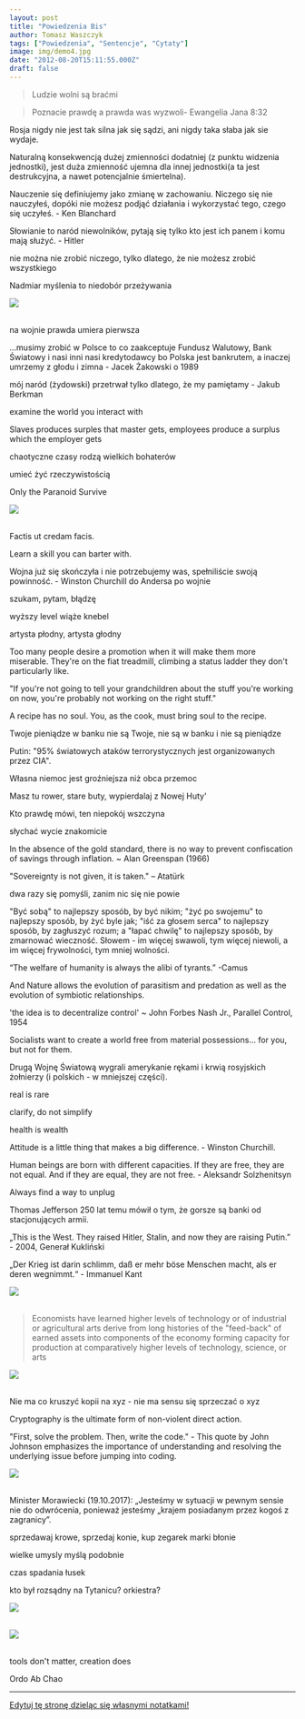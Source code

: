 ```yaml
---
layout: post
title: "Powiedzenia Bis"
author: Tomasz Waszczyk
tags: ["Powiedzenia", "Sentencje", "Cytaty"]
image: img/demo4.jpg
date: "2012-08-20T15:11:55.000Z"
draft: false
---
```


> Ludzie wolni są braćmi

> Poznacie prawdę a prawda was wyzwoli- Ewangelia Jana 8:32

Rosja nigdy nie jest tak silna jak się sądzi, ani nigdy taka słaba jak sie wydaje.

Naturalną konsekwencją dużej zmienności dodatniej (z punktu widzenia jednostki), jest duża zmienność ujemna dla innej jednostki(a ta jest destrukcyjna, a nawet potencjalnie śmiertelna).

Nauczenie się definiujemy jako zmianę w zachowaniu. Niczego się nie nauczyłeś, dopóki nie możesz podjąć działania i wykorzystać tego, czego się uczyłeś. - Ken Blanchard

Słowianie to naród niewolników, pytają się tylko kto jest ich panem i komu mają służyć. - Hitler

nie można nie zrobić niczego, tylko dlatego, że nie możesz zrobić wszystkiego

Nadmiar myślenia to niedobór przeżywania

<img src="./img/others/powiedzenia/twain.jpeg"><br><br>

na wojnie prawda umiera pierwsza

...musimy zrobić w Polsce to co zaakceptuje Fundusz Walutowy, Bank Światowy i nasi inni nasi kredytodawcy bo Polska jest bankrutem, a inaczej umrzemy z głodu i zimna - Jacek Żakowski o 1989

mój naród (żydowski) przetrwał tylko dlatego, że my pamiętamy - Jakub Berkman

examine the world you interact with

<!-- emocje są dla mas, ale nie dla nas -->

Slaves produces surples that master gets, employees produce a surplus which the employer gets

chaotyczne czasy rodzą wielkich bohaterów

umieć żyć rzeczywistością

Only the Paranoid Survive

<img src="./img/others/powiedzenia/kawaler.jpg"><br><br>

Factis ut credam facis.

Learn a skill you can barter with.

Wojna już się skończyła i nie potrzebujemy was, spełniliście swoją powinność. - Winston Churchill do Andersa po wojnie

szukam, pytam, błądzę

wyższy level wiąże knebel

artysta płodny, artysta głodny

Too many people desire a promotion when it will make them more miserable. They're on the fiat treadmill, climbing a status ladder they don't particularly like.

"If you're not going to tell your grandchildren about the stuff you're working on now, you're probably not working on the right stuff."

A recipe has no soul. You, as the cook, must bring soul to the recipe.

Twoje pieniądze w banku nie są Twoje, nie są w banku i nie są pieniądze

Putin: "95% światowych ataków terrorystycznych jest organizowanych przez CIA".

Własna niemoc jest groźniejsza niż obca przemoc

Masz tu rower, stare buty, wypierdalaj z Nowej Huty'

Kto prawdę mówi, ten niepokój wszczyna

słychać wycie znakomicie

In the absence of the gold standard, there is no way to prevent confiscation of savings through inflation. ~ Alan Greenspan (1966)

"Sovereignty is not given, it is taken." – Atatürk

dwa razy się pomyśli, zanim nic się nie powie

"Być sobą" to najlepszy sposób, by być nikim; "żyć po swojemu" to najlepszy sposób, by żyć byle jak; "iść za głosem serca" to najlepszy sposób, by zagłuszyć rozum; a "łapać chwilę" to najlepszy sposób, by zmarnować wieczność. Słowem - im więcej swawoli, tym więcej niewoli, a im więcej frywolności, tym mniej wolności.

“The welfare of humanity is always the alibi of tyrants.” -Camus

And Nature allows the evolution of parasitism and predation as well as the evolution of symbiotic relationships.

'the idea is to decentralize control' ~ John Forbes Nash Jr., Parallel Control, 1954

Socialists want to create a world free from material possessions... for you, but not for them.

Drugą Wojnę Światową wygrali amerykanie rękami i krwią rosyjskich żołnierzy (i polskich - w mniejszej części).

real is rare

clarify, do not simplify

health is wealth

Attitude is a little thing that makes a big difference. - Winston Churchill.

Human beings are born with different capacities. If they are free, they are not equal. And if they are equal, they are not free. - Aleksandr Solzhenitsyn

Always find a way to unplug

Thomas Jefferson 250 lat temu mówił o tym, że gorsze są banki od stacjonujących armii.

„This is the West. They raised Hitler, Stalin, and now they are raising Putin.” - 2004, Generał Kukliński

„Der Krieg ist darin schlimm, daß er mehr böse Menschen macht, als er deren wegnimmt.“ - Immanuel Kant

<img src="./img/others/powiedzenia/kant.jpeg"><br><br>

> Economists have learned higher levels of technology or of industrial or agricultural arts derive from long histories of the "feed-back" of earned assets into components of the economy forming capacity for production at comparatively higher levels of technology, science, or arts

<img src="./img/july/nash.png"><br><br>

Nie ma co kruszyć kopii na xyz - nie ma sensu się sprzeczać o xyz

Cryptography is the ultimate form of non-violent direct action.

"First, solve the problem. Then, write the code." - This quote by John Johnson emphasizes the importance of understanding and resolving the underlying issue before jumping into coding.

<img src="./img/others/powiedzenia/attention.jpg"><br><br>

Minister Morawiecki (19.10.2017): „Jesteśmy w sytuacji w pewnym sensie nie do odwrócenia, ponieważ jesteśmy „krajem posiadanym przez kogoś z zagranicy”.

sprzedawaj krowe, sprzedaj konie, kup zegarek marki błonie

wielke umysly myślą podobnie

czas spadania łusek

kto był rozsądny na Tytanicu? orkiestra?

<img src="./img/others/powiedzenia/idea.jpeg"><br><br>

<img src="./img/others/powiedzenia/munger.jpeg"><br><br>

tools don't matter, creation does

Ordo Ab Chao

---

<a href="https://github.com/TomaszWaszczyk/historia.waszczyk.com/edit/master/src/content/powiedzenia-bis.md" target="_blank">Edytuj tę stronę dzieląc się własnymi notatkami!</a>
